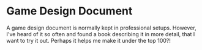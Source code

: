# Game Design Document

A game design document is normally kept in professional setups.
However, I've heard of it so often and found a book describing it in more
detail, that I want to try it out. Perhaps it helps me make it under the top
100?!
